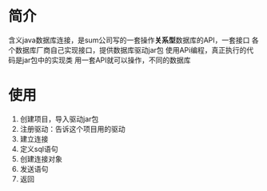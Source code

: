 # 简介
含义java数据库连接，是sum公司写的一套操作**关系型**数据库的API，一套接口
各个数据库厂商自己实现接口，提供数据库驱动jar包
使用APi编程，真正执行的代码是jar包中的实现类
用一套API就可以操作，不同的数据库

# 使用

1. 创建项目，导入驱动jar包
2. 注册驱动：告诉这个项目用的驱动
3. 建立连接
4. 定义sql语句
5. 创建连接对象
6. 发送语句
7. 返回
